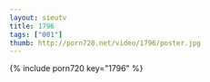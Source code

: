 ```yaml
--- 
layout: sieutv
title: 1796
tags: ["001"]
thumb: http://porn720.net/video/1796/poster.jpg
---
```

{% include porn720 key="1796" %} 
